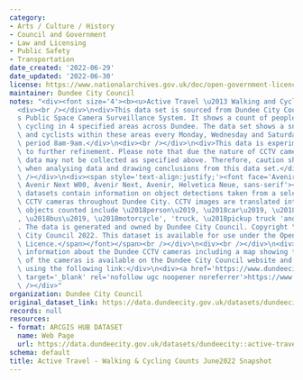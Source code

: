 ```yaml
---
category:
- Arts / Culture / History
- Council and Government
- Law and Licensing
- Public Safety
- Transportation
date_created: '2022-06-29'
date_updated: '2022-06-30'
license: https://www.nationalarchives.gov.uk/doc/open-government-licence/version/3/
maintainer: Dundee City Council
notes: "<div><font size='4'><b><u>Active Travel \u2013 Walking and Cycling Counts</u></b></font></div>\n\
  <div><br /></div>\n<div>This data set is sourced from Dundee City Council\u2019\
  s Public Space Camera Surveillance System. It shows a count of people walking and\
  \ cycling in 4 specified areas across Dundee. The data set shows a snapshot of people\
  \ and cyclists within these areas every Monday, Wednesday and Saturday during the\
  \ period 8am-9am.</div>\n<div><br /></div>\n<div>This data is experimental and subject\
  \ to further refinement. Please note that due the nature of CCTV cameras at times\
  \ data may not be collected as specified above. Therefore, caution should be exercised\
  \ when analysing data and drawing conclusions from this data set.</div>\n<div><br\
  \ /></div>\n<div><span style='text-align:justify;'><font face='Avenir Next W01,\
  \ Avenir Next W00, Avenir Next, Avenir, Helvetica Neue, sans-serif'><span style='font-size:16px;'>CCTV\
  \ datasets contain information on object detections taken from a selection of the\
  \ CCTV cameras throughout Dundee City. CCTV images are translated into object counts,\
  \ objects counted include \u2018person\u2019, \u2018car\u2019, \u2018bicycle\u2019\
  , \u2018bus\u2019, \u2018motorcycle', 'truck, \u2018pickup truck 'and\_\u2018van\u2019\
  . The data is generated and owned by Dundee City Council. Copyright \xA9 Dundee\
  \ City Council 2022. This dataset is available for use under the Open Government\
  \ Licence.</span></font></span><br /></div>\n<div><br /></div>\n<div>Background\
  \ information about the Dundee CCTV cameras including a map showing the location\
  \ of the cameras is available on the Dundee City Council website and can be accessed\
  \ using the following link:</div>\n<div><a href='https://www.dundeecity.gov.uk/service-area/city-development/sustainable-transport-and-roads/dundees-public-space-camera-surveillance-system'\
  \ target='_blank' rel='nofollow ugc noopener noreferrer'>https://www.dundeecity.gov.uk/service-area/city-development/sustainable-transport-and-roads/dundees-public-space-camera-surveillance-system</a><br\
  \ /></div>"
organization: Dundee City Council
original_dataset_link: https://data.dundeecity.gov.uk/datasets/dundeecity::active-travel-walking-cycling-counts-june2022-snapshot
records: null
resources:
- format: ARCGIS HUB DATASET
  name: Web Page
  url: https://data.dundeecity.gov.uk/datasets/dundeecity::active-travel-walking-cycling-counts-june2022-snapshot
schema: default
title: Active Travel - Walking & Cycling Counts June2022 Snapshot
---
```

